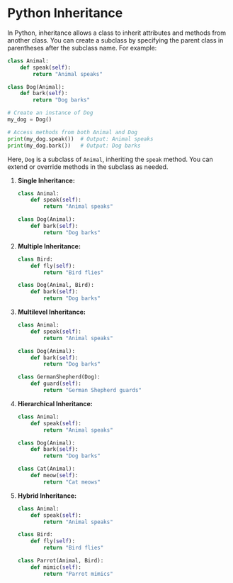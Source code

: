 # Python Inheritance

In Python, inheritance allows a class to inherit attributes and methods from another class. You can create a subclass by specifying the parent class in parentheses after the subclass name. For example:

```python
class Animal:
    def speak(self):
        return "Animal speaks"

class Dog(Animal):
    def bark(self):
        return "Dog barks"

# Create an instance of Dog
my_dog = Dog()

# Access methods from both Animal and Dog
print(my_dog.speak())  # Output: Animal speaks
print(my_dog.bark())   # Output: Dog barks
```

Here, `Dog` is a subclass of `Animal`, inheriting the `speak` method. You can extend or override methods in the subclass as needed.

1. **Single Inheritance:**

   ```python
   class Animal:
       def speak(self):
           return "Animal speaks"

   class Dog(Animal):
       def bark(self):
           return "Dog barks"
   ```

2. **Multiple Inheritance:**

   ```python
   class Bird:
       def fly(self):
           return "Bird flies"

   class Dog(Animal, Bird):
       def bark(self):
           return "Dog barks"
   ```

3. **Multilevel Inheritance:**

   ```python
   class Animal:
       def speak(self):
           return "Animal speaks"

   class Dog(Animal):
       def bark(self):
           return "Dog barks"

   class GermanShepherd(Dog):
       def guard(self):
           return "German Shepherd guards"
   ```

4. **Hierarchical Inheritance:**

   ```python
   class Animal:
       def speak(self):
           return "Animal speaks"

   class Dog(Animal):
       def bark(self):
           return "Dog barks"

   class Cat(Animal):
       def meow(self):
           return "Cat meows"
   ```

5. **Hybrid Inheritance:**

   ```python
   class Animal:
       def speak(self):
           return "Animal speaks"

   class Bird:
       def fly(self):
           return "Bird flies"

   class Parrot(Animal, Bird):
       def mimic(self):
           return "Parrot mimics"
   ```